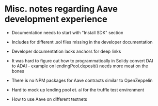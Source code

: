 # Misc. notes regarding Aave development experience

- Documentation needs to start with "Install SDK" section

- Includes for different .sol files missing in the developer documentation

- Developer documentation lacks anchors for deep links

- It was hard to figure out how to programmatically in Solidy convert DAI to ADAI - example on lendingPool.deposit() needs more meat on the bones

- There is no NPM packages for Aave contracts similar to OpenZeppelin

- Hard to mock up lending pool et. al for the truffle test environment

- How to use Aave on different testnets


